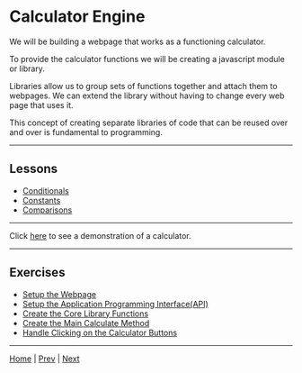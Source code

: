 # Calculator Engine #

We will be building a webpage that works as a functioning calculator.

To provide the calculator functions we will be creating a javascript module or library.

Libraries allow us to group sets of functions together and attach them to
webpages. We can extend the library without having to change every web page that
uses it.

This concept of creating separate libraries of code that can be reused over and over
is fundamental to programming.

---

## Lessons ##

- [Conditionals](conditionals)
- [Constants](constants)
- [Comparisons](comparisons)

---

Click [here](https://hyperdev.com/#!/project/ginger-thunder) to see a demonstration of a calculator.

---

## Exercises ##

- [Setup the Webpage](1)
- [Setup the Application Programming Interface(API)](2)
- [Create the Core Library Functions](3)
- [Create the Main Calculate Method](4)
- [Handle Clicking on the Calculator Buttons](5)

---

[Home](/) | [Prev](/4-magic-eight-ball) | [Next](/6-journal/)
